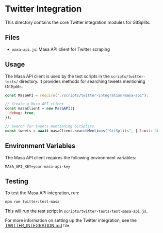 # Twitter Integration

This directory contains the core Twitter integration modules for GitSplits.

## Files

- `masa-api.js`: Masa API client for Twitter scraping

## Usage

The Masa API client is used by the test scripts in the `scripts/twitter-tests/` directory. It provides methods for searching tweets mentioning GitSplits.

```javascript
const MasaAPI = require("./scripts/twitter-integration/masa-api");

// Create a Masa API client
const masaClient = new MasaAPI({
  debug: true,
});

// Search for tweets mentioning GitSplits
const tweets = await masaClient.searchMentions("GitSplits", { limit: 10 });
```

## Environment Variables

The Masa API client requires the following environment variables:

```
MASA_API_KEY=your-masa-api-key
```

## Testing

To test the Masa API integration, run:

```bash
npm run twitter:test-masa
```

This will run the test script in `scripts/twitter-tests/test-masa-api.js`.

For more information on setting up the Twitter integration, see the [TWITTER_INTEGRATION.md](../../docs/twitter/TWITTER_INTEGRATION.md) file.
